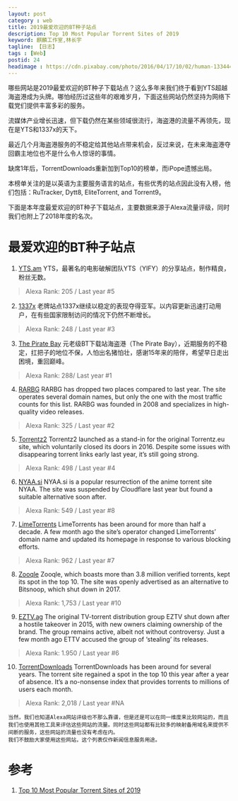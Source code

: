 ```yaml
---
layout: post
category : web
title: 2019最爱欢迎的BT种子站点
description: Top 10 Most Popular Torrent Sites of 2019
keyword: 麒麟工作室,林长宇
tagline: 【日志】
tags : [Web]
postid: 24
headimage : https://cdn.pixabay.com/photo/2016/04/17/10/02/human-1334446_960_720.jpg
---
```


哪些网站是2019最爱欢迎的BT种子下载站点？这么多年来我们终于看到YTS超越海盗港成为头牌。哪怕经历过这些年的艰难岁月，下面这些网站仍然坚持为网络下载党们提供丰富多彩的服务。

流媒体产业增长迅速，但下载仍然在某些领域很流行，海盗港的流量不再领先，现在是YTS和1337x的天下。

最近几个月海盗港服务的不稳定给其他站点带来机会，反过来说，在未来海盗港夺回霸主地位也不是什么令人惊讶的事情。

缺席1年后，TorrentDownloads重新加到Top10的榜单，而iPope遗憾出局。

本榜单关注的是以英语为主要服务语言的站点，有些优秀的站点因此没有入榜，他们包括：RuTracker, Dytt8, EliteTorrent, and Torrent9。

下面是本年度最爱欢迎的BT种子下载站点，主要数据来源于Alexa流量评级，同时我们也附上了2018年度的名次。


# 最爱欢迎的BT种子站点

1) [YTS.am](http://yts.am/)
YTS，最著名的电影破解团队YTS（YIFY）的分享站点，制作精良，粉丝无数。

 > Alexa Rank: 205 / Last year #5

2) [1337x](https://1337x.to/)
老牌站点1337x继续以稳定的表现夺得亚军。以内容更新迅速打动用户，在有些国家限制访问的情况下仍然不断增长。

 > Alexa Rank: 248 / Last year #3

3) [The Pirate Bay](https://thepiratebay.org/)
元老级BT下载站海盗港（The Pirate Bay），近期服务的不稳定，扛把子的地位不保，人怕出名猪怕壮，感谢15年来的陪伴，希望早日走出困境，重回巅峰。

 > Alexa Rank: 288/ Last year #1

4) [RARBG](https://rarbg.to/)
RARBG has dropped two places compared to last year. The site operates several domain names, but only the one with the most traffic counts for this list. RARBG was founded in 2008 and specializes in high-quality video releases.

 > Alexa Rank: 325 / Last year #2

5) [Torrentz2](https://torrentz2.eu/)
Torrentz2 launched as a stand-in for the original Torrentz.eu site, which voluntarily closed its doors in 2016. Despite some issues with disappearing torrent links early last year, it’s still going strong.

 > Alexa Rank: 498 / Last year #4

6) [NYAA.si](https://nyaa.si/)
NYAA.si is a popular resurrection of the anime torrent site NYAA. The site was suspended by Cloudflare last year but found a suitable alternative soon after.

 > Alexa Rank: 549 / Last year #8

7) [LimeTorrents](https://www.limetorrents.info/)
LimeTorrents has been around for more than half a decade. A few month ago the site’s operator changed LimeTorrents’ domain name and updated its homepage in response to various blocking efforts.

 > Alexa Rank: 962 / Last year #7

8) [Zooqle](https://zooqle.com/)
Zooqle, which boasts more than 3.8 million verified torrents, kept its spot in the top 10. The site was openly advertised as an alternative to Bitsnoop, which shut down in 2017.

 > Alexa Rank: 1,753 / Last year #10

9) [EZTV.ag](https://eztv.ag/)
The original TV-torrent distribution group EZTV shut down after a hostile takeover in 2015, with new owners claiming ownership of the brand. The group remains active, albeit not without controversy. Just a few month ago ETTV accused the group of ‘stealing’ its releases.

 > Alexa Rank: 1.950 / Last year #6

10) [TorrentDownloads](https://torrentdownloads.me/)
TorrentDownloads has been around for several years. The torrent site regained a spot in the top 10 this year after a year of absence. It’s a no-nonsense index that provides torrents to millions of users each month.

 > Alexa Rank: 2,018 / Last year #NA

~~~
当然，我们也知道Alexa网站评级也不那么靠谱，但是还是可以在同一维度来比较网站的，而且我们也使用其他工具来评估这些网站的流量。同时这些网站都有比较多的映射备用域名来提供不间断的服务，这些网站的流量也没有考虑在内。
我们不鼓励大家使用这些网站，这个列表仅作新闻信息服务用途。
~~~

# 参考

  1. [Top 10 Most Popular Torrent Sites of 2019](https://torrentfreak.com/top-10-most-popular-torrent-sites-of-2019/)
